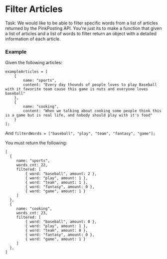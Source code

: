 
# Filter Articles

Task: We would like to be able to filter specific words from a list of articles returned by the PinkPosting API. You're just its to make a function that given a list of articles and a list of words to filter return an object with a detailed information of each article.


### Example

Given the following articles:
```
exampleArticles = [
    {
        name: "sports",
        content: "Every day thounds of people loves to play Baseball with it favorite team cause this game is nuts and everyone loves baseball"
    },
    {
        name: "cooking",
        content: "When we talking about cooking some people think this is a game but is real life, and nobody should play with it's food"
    }
];
```

And `filterdWords = ["baseball", "play", "team", "fantasy", "game"];`

You must return the following:
```
[
  {
     name: "sports",
     words_cnt: 22,
     filtered: [
         { word: "baseball", amount: 2 },
         { word: "play", amount: 1 },
         { word: "team", amount: 1 },
         { word: "fantasy", amount: 0 },
         { word: "game", amount: 1 }
     ]
  },
  {
     name: "cooking",
     words_cnt: 23,
     filtered: [
         { word: "baseball", amount: 0 },
         { word: "play", amount: 1 },
         { word: "team", amount: 0 },
         { word: "fantasy", amount: 0 },
         { word: "game", amount: 1 }
     ]
  },
]
```
